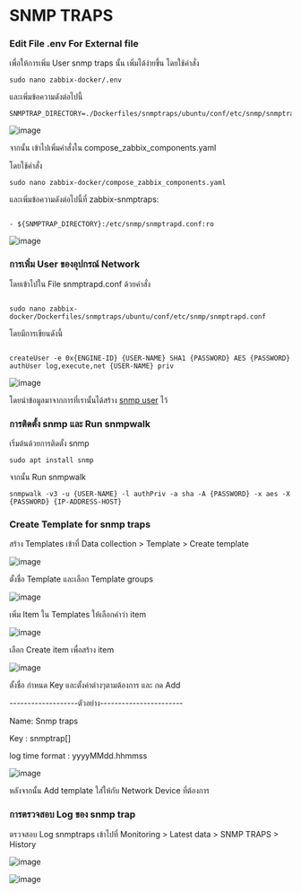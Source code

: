 # SNMP TRAPS

### Edit File .env  For External file
เพื่อให้การเพิ่ม User snmp traps นั้น เพิ่มได้ง่ายขึ้น โดยใช้คำสั่ง

~~~
sudo nano zabbix-docker/.env
~~~

และเพิ่มข้อความดังต่อไปนี้

~~~
SNMPTRAP_DIRECTORY=./Dockerfiles/snmptraps/ubuntu/conf/etc/snmp/snmptrapd.conf
~~~

![image](https://github.com/lersakk/ZabbixUserManual/assets/136166133/a13c7ae3-522e-429d-be82-b07780d863bf)


จากนั้น เข้าไปเพิ่มคำสั่งใน compose_zabbix_components.yaml

โดยใช้คำสั่ง 

~~~
sudo nano zabbix-docker/compose_zabbix_components.yaml
~~~

และเพิ่มข้อความดังต่อไปนี้ที่ zabbix-snmptraps:  


~~~

- ${SNMPTRAP_DIRECTORY}:/etc/snmp/snmptrapd.conf:ro

~~~

![image](https://github.com/lersakk/ZabbixUserManual/assets/136166133/1324003c-54a9-4fff-90d4-e5d214d98005)



### การเพิ่ม User ของอุปกรณ์ Network

โดยเข้าไปใน File snmptrapd.conf  ด้วยคำสั่ง

~~~

sudo nano zabbix-docker/Dockerfiles/snmptraps/ubuntu/conf/etc/snmp/snmptrapd.conf

~~~

โดยมีการเขียนดังนี้

~~~

createUser -e 0x{ENGINE-ID} {USER-NAME} SHA1 {PASSWORD} AES {PASSWORD}
authUser log,execute,net {USER-NAME} priv

~~~

![image](https://github.com/lersakk/ZabbixUserManual/assets/136166133/9cc65eb7-805a-4815-8e02-dc242190d7a7)


โดยนำข้อมูลมาจากการที่เรานั้นได้สร้าง [snmp user](https://github.com/lersakk/ZabbixUserManual/blob/main/Add%20Host.md) ไว้   
 

###  การติดตั้ง snmp และ Run snmpwalk

เริ่มต้นด้วยการติดตั้ง snmp 

~~~
sudo apt install snmp
~~~

จากนั้น Run  snmpwalk 

~~~
snmpwalk -v3 -u {USER-NAME} -l authPriv -a sha -A {PASSWORD} -x aes -X {PASSWORD} {IP-ADDRESS-HOST}
~~~


### Create Template for snmp traps

สร้าง Templates เข้าที่ Data collection > Template > Create template

![image](https://github.com/lersakk/ZabbixUserManual/assets/136166133/d3fa01b6-d0d5-4769-a46b-78b225453950)

ตั้งชื่อ Template และเลือก Template groups

![image](https://github.com/lersakk/ZabbixUserManual/assets/136166133/191dc9d4-7814-4d05-ad20-e1c1d2cf9c14)


เพิ่ม Item ใน Templates ให้เลือกคำว่า item 

![image](https://github.com/lersakk/ZabbixUserManual/assets/136166133/2f37e176-43de-450f-b33f-f8199960893a)

เลือก Create item เพื่อสร้าง item

![image](https://github.com/lersakk/ZabbixUserManual/assets/136166133/2b1f4db5-6133-4dea-afdf-7512f9e4667f)

ตั้งชื่อ กำหนด Key และตั้งค่าต่างๆตามต้องการ และ กด Add

-------------------ตัวอย่าง-----------------------

Name: Snmp traps

Key : snmptrap[]

log time format : yyyyMMdd.hhmmss


![image](https://github.com/lersakk/ZabbixUserManual/assets/136166133/81249e4d-7636-494d-92be-d03d62035045)


หลังจากนั้น Add template ใส่ให้กับ Network Device ที่ต้องการ


### การตรวจสอบ Log ของ snmp trap

ตรวจสอบ Log snmptraps เข้าไปที่ Monitoring > Latest data > SNMP TRAPS > History

![image](https://github.com/lersakk/ZabbixUserManual/assets/136166133/ec97096d-8b7d-47ef-9f77-5702f0ec94fe)

![image](https://github.com/lersakk/ZabbixUserManual/assets/136166133/5d5a7bb2-2ec7-4bb1-929b-717fc5b9f312)




